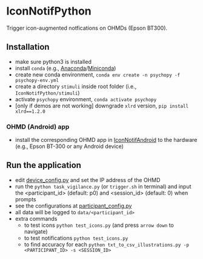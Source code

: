 # IconNotifPython
Trigger icon-augmented notfications on OHMDs (Epson BT300). 



## Installation
- make sure python3 is installed
- install `conda` (e.g., [Anaconda](https://docs.anaconda.com/anaconda/install/)/[Miniconda](https://docs.conda.io/en/latest/miniconda.html))
- create new conda environment, `conda env create -n psychopy -f psychopy-env.yml`
- create a directory `stimuli` inside root folder (i.e., `IconNotifPython/stimuli`)
- activate `psychopy` environment, `conda activate psychopy`
- [only if demos are not working] downgrade `xlrd` version, `pip install xlrd==1.2.0`



### OHMD (Android) app
- install the corresponding OHMD app in [IconNotifAndroid](../IconNotifAndroid) to the hardware (e.g., Epson BT-300 or any Android device) 


## Run the application
- edit [device_config.py](device_config.py) and set the IP address of the OHMD
- run the `python task_vigilance.py` (or `trigger.sh` in terminal) and input the <participant_id> (default: p0) and <session_id> (default: 0) when prompts
- see the configurations at [participant_config.py](participant_config.py)
- all data will be logged to `data/<participant_id>`
- extra commands
  - to test icons `python test_icons.py` (and press `arrow down` to navigate)
  - to test notifications `python test_icons.py`
  - to find accuracy for each `python txt_to_csv_illustrations.py -p <PARTICIPANT_ID> -s <SESSION_ID>`
